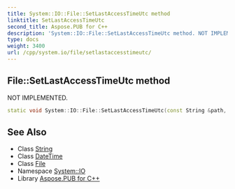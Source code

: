 ```yaml
---
title: System::IO::File::SetLastAccessTimeUtc method
linktitle: SetLastAccessTimeUtc
second_title: Aspose.PUB for C++
description: 'System::IO::File::SetLastAccessTimeUtc method. NOT IMPLEMENTED in C++.'
type: docs
weight: 3400
url: /cpp/system.io/file/setlastaccesstimeutc/
---
```

## File::SetLastAccessTimeUtc method


NOT IMPLEMENTED.

```cpp
static void System::IO::File::SetLastAccessTimeUtc(const String &path, DateTime lastWriteTimeUtc)
```


## See Also

* Class [String](../../../system/string/)
* Class [DateTime](../../../system/datetime/)
* Class [File](../)
* Namespace [System::IO](../../)
* Library [Aspose.PUB for C++](../../../)
